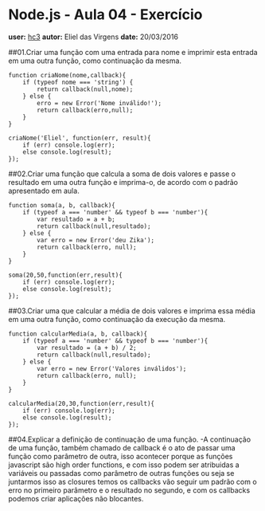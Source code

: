 # Node.js - Aula 04 - Exercício
**user:** [hc3](https://github.com/hc3)
**autor:** Eliel das Virgens
**date:** 20/03/2016

##01.Criar uma função com uma entrada para nome e imprimir esta entrada em uma outra função, como continuação da mesma.
```
function criaNome(nome,callback){
    if (typeof nome === 'string') {
        return callback(null,nome);
    } else {
        erro = new Error('Nome inválido!');
        return callback(erro,null);
    }
}

criaNome('Eliel', function(err, result){
    if (err) console.log(err);
    else console.log(result);
});
```

##02.Criar uma função que calcula a soma de dois valores e passe o resultado em uma outra função e imprima-o, de acordo com o padrão apresentado em aula.
```
function soma(a, b, callback){
    if (typeof a === 'number' && typeof b === 'number'){
        var resultado = a + b;
        return callback(null,resultado);
    } else {
        var erro = new Error('deu Zika');
        return callback(erro, null);
    }
}

soma(20,50,function(err,result){
    if (err) console.log(err);
    else console.log(result);
});
```

##03.Criar uma que calcular a média de dois valores e imprima essa média em uma outra função, como continuação da execução da mesma.
```
function calcularMedia(a, b, callback){
    if (typeof a === 'number' && typeof b === 'number'){
        var resultado = (a + b) / 2;
        return callback(null,resultado);
    } else {
        var erro = new Error('Valores inválidos');
        return callback(erro, null);
    }
}

calcularMedia(20,30,function(err,result){
    if (err) console.log(err);
    else console.log(result);
});
```

##04.Explicar a definição de continuação de uma função.
-A continuação de uma função, também chamado de callback é o ato de passar uma função como parâmetro de outra, isso acontecer porque as funções javascript são high order functions, e com isso podem ser atribuidas a variáveis ou passadas como parâmetro de outras funções ou seja se juntarmos isso as closures temos os callbacks vão seguir um padrão com o erro no primeiro parâmetro e o resultado no segundo, e com os callbacks podemos criar aplicações não blocantes.
